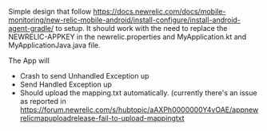 Simple design that follow https://docs.newrelic.com/docs/mobile-monitoring/new-relic-mobile-android/install-configure/install-android-agent-gradle/ to setup.
It should work with the need to replace the NEWRELIC-APPKEY in the newrelic.properties and MyApplication.kt and MyApplicationJava.java file.

The App will 
- Crash to send Unhandled Exception up
- Send Handled Exception up
- Should upload the mapping.txt automatically. (currently there's an issue as reported in https://forum.newrelic.com/s/hubtopic/aAXPh0000000Y4vOAE/appnewrelicmapuploadrelease-fail-to-upload-mappingtxt
